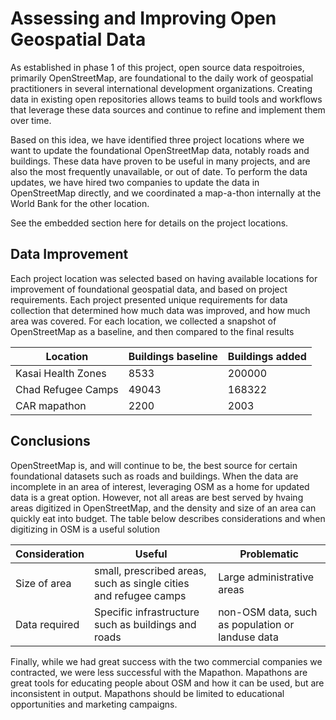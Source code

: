 # Assessing and Improving Open Geospatial Data

As established in phase 1 of this project, open source data respoitroies, primarily OpenStreetMap, are foundational to the daily work of geospatial practitioners in several international development organizations. Creating data in existing open repositories allows teams to build tools and workflows that leverage these data sources and continue to refine and implement them over time.

Based on this idea, we have identified three project locations where we want to update the foundational OpenStreetMap data, notably roads and buildings. These data have proven to be useful in many projects, and are also the most frequently unavailable, or out of date. To perform the data updates, we have hired two companies to update the data in OpenStreetMap directly, and we coordinated a map-a-thon internally at the World Bank for the other location.

See the embedded section here for details on the project locations.

## Data Improvement
Each project location was selected based on having available locations for improvement of foundational geospatial data, and based on project requirements. Each project presented unique requirements for data collection that determined how much data was improved, and how much area was covered. For each location, we collected a snapshot of OpenStreetMap as a baseline, and then compared to the final results

| Location | Buildings baseline | Buildings added |
| --- | --- | --- |
| Kasai Health Zones | 8533 | 200000 |
| Chad Refugee Camps | 49043 | 168322 |
| CAR mapathon | 2200 | 2003 |

## Conclusions

OpenStreetMap is, and will continue to be, the best source for certain foundational datasets such as roads and buildings. When the data are incomplete in an area of interest, leveraging OSM as a home for updated data is a great option. However, not all areas are best served by hvaing areas digitized in OpenStreetMap, and the density and size of an area can quickly eat into budget. The table below describes considerations and when digitizing in OSM is a useful solution

| Consideration | Useful | Problematic |
| --- | --- | --- |
| Size of area | small, prescribed areas, such as single cities and refugee camps | Large administrative areas |
| Data required | Specific infrastructure such as buildings and roads | non-OSM data, such as population or landuse data |

Finally, while we had great success with the two commercial companies we contracted, we were less successful with the Mapathon. Mapathons are great tools for educating people about OSM and how it can be used, but are inconsistent in output. Mapathons should be limited to educational opportunities and marketing campaigns.